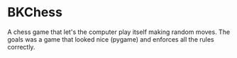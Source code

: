 # BKChess
A chess game that let's the computer play itself making random moves. The goals was a game that looked nice (pygame) and enforces all the rules correctly.
